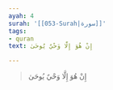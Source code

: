 ```yaml
---
ayah: 4
surah: '[[053-Surah|سورة]]'
tags:
- quran
text: إِنْ هُوَ إِلَّا وَحْيٌ يُوحَىٰ

---
```

> إِنْ هُوَ إِلَّا وَحْيٌ يُوحَىٰ
